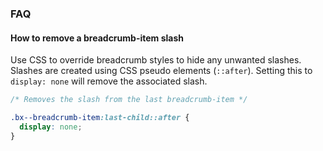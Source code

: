 ### FAQ

#### How to remove a breadcrumb-item slash

Use CSS to override breadcrumb styles to hide any unwanted slashes.
Slashes are created using CSS pseudo elements (`::after`).
Setting this to `display: none` will remove the associated slash.

```scss
/* Removes the slash from the last breadcrumb-item */

.bx--breadcrumb-item:last-child::after {
  display: none;
}
```
